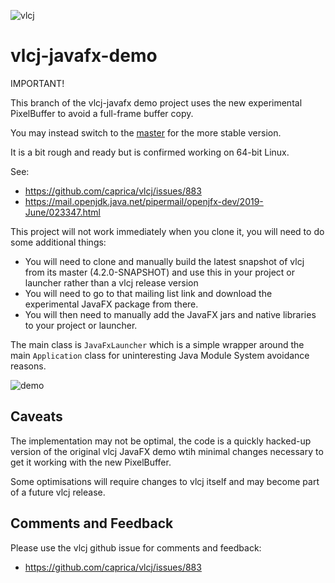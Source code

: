 ![vlcj](https://github.com/caprica/vlcj/raw/master/etc/vlcj-logo.png "vlcj")

vlcj-javafx-demo
================

IMPORTANT!

This branch of the vlcj-javafx demo project uses the new experimental PixelBuffer to avoid a full-frame
buffer copy.

You may instead switch to the [master](https://github.com/caprica/vlcj-javafx) for the more stable
version.

It is a bit rough and ready but is confirmed working on 64-bit Linux.

See:
 * https://github.com/caprica/vlcj/issues/883
 * https://mail.openjdk.java.net/pipermail/openjfx-dev/2019-June/023347.html

This project will not work immediately when you clone it, you will need to do some additional things:
 * You will need to clone and manually build the latest snapshot of vlcj from its master (4.2.0-SNAPSHOT)
   and use this in your project or launcher rather than a vlcj release version
 * You will need to go to that mailing list link and download the experimental JavaFX package from there.
 * You will then need to manually add the JavaFX jars and native libraries to your project or launcher.


The main class is `JavaFxLauncher` which is a simple wrapper around the main `Application` class for
uninteresting Java Module System avoidance reasons.

![demo](https://github.com/caprica/vlcj-javafx/blob/pixelbuffer-test/doc/vlcj-javafx-pixelbuffer.png?raw=true "demo")

Caveats
-------

The implementation may not be optimal, the code is a quickly hacked-up version of the original vlcj
JavaFX demo wtih minimal changes necessary to get it working with the new PixelBuffer.

Some optimisations will require changes to vlcj itself and may become part of a future vlcj release.

Comments and Feedback
---------------------

Please use the vlcj github issue for comments and feedback:

 * https://github.com/caprica/vlcj/issues/883
